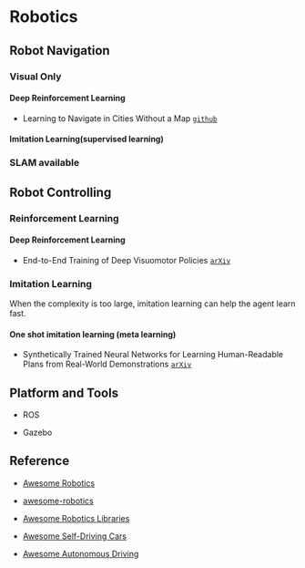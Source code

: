 # Robotics

## Robot Navigation

### Visual Only

#### Deep Reinforcement Learning

* Learning to Navigate in Cities Without a Map [`github`](https://arxiv.org/abs/1804.00168)

#### Imitation Learning(supervised learning)

### SLAM available




## Robot Controlling

### Reinforcement Learning

#### Deep Reinforcement Learning

* End-to-End Training of Deep Visuomotor Policies [`arXiv`](https://arxiv.org/abs/1504.00702)

### Imitation Learning

When the complexity is too large, imitation learning can help the agent learn fast. 

#### One shot imitation learning (meta learning)

* Synthetically Trained Neural Networks for Learning Human-Readable Plans from Real-World Demonstrations [`arXiv`](https://arxiv.org/abs/1805.07054)

## Platform and Tools

* ROS

* Gazebo


## Reference

* [Awesome Robotics](https://github.com/kiloreux/awesome-robotics)

* [awesome-robotics](https://github.com/ahundt/awesome-robotics)

* [Awesome Robotics Libraries](https://github.com/jslee02/awesome-robotics-libraries)

* [Awesome Self-Driving Cars](https://github.com/daohu527/awesome-self-driving-car)

* [Awesome Autonomous Driving](https://github.com/autonomousdrivingkr/Awesome-Autonomous-Driving)
